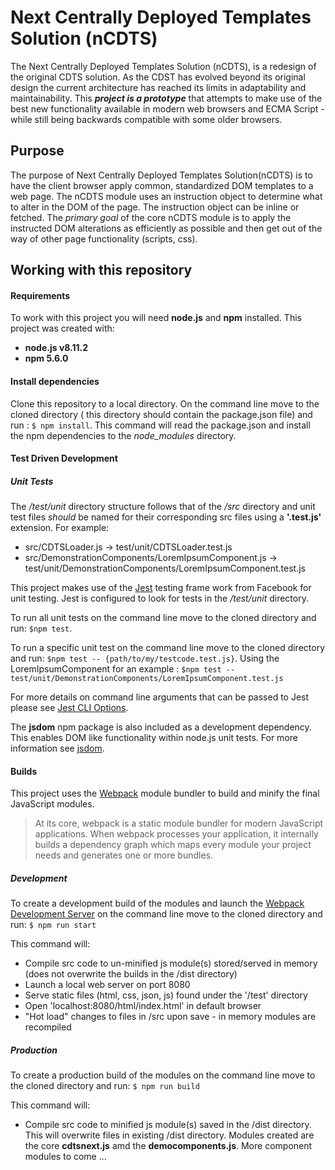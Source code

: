 # Next Centrally Deployed Templates Solution (nCDTS)

The Next Centrally Deployed Templates Solution (nCDTS), is a redesign of the original CDTS solution. As the CDST has evolved
      beyond its original design the current architecture has reached its limits in adaptability and maintainability. This
      **_project is a prototype_** that attempts to make use of the best new functionality available in modern web browsers and
      ECMA Script - while still being backwards compatible with some older browsers.
      
## Purpose
    
The purpose of Next Centrally Deployed Templates Solution(nCDTS) is to have the client browser apply common, standardized DOM templates to a web page. The nCDTS module uses an instruction object to determine what to alter in the DOM of the page. 
The instruction object can be inline or fetched.
The *primary goal* of the core nCDTS module is to apply the instructed DOM alterations as efficiently as possible and then get out of the way of other page functionality (scripts, css).

## Working with this repository

#### Requirements
To work with this project you will need **node.js** and **npm** installed. This project was created with:
- **node.js v8.11.2**
- **npm 5.6.0**

#### Install dependencies
Clone this repository to a local directory. On the command line move to the cloned directory ( this directory should contain the package.json file) and run : `$ npm install`.
This command will read the package.json and install the npm dependencies to the *node_modules* directory.

#### Test Driven Development
##### Unit Tests

The */test/unit* directory structure follows that of the */src* directory and unit test files *should* be named for their corresponding src files using a **'.test.js'** extension. For example:
 - src/CDTSLoader.js -> test/unit/CDTSLoader.test.js
 - src/DemonstrationComponents/LoremIpsumComponent.js -> test/unit/DemonstrationComponents/LoremIpsumComponent.test.js
 
This project makes use of the [Jest](https://jestjs.io/) testing frame work from Facebook for unit testing. Jest is configured to look for tests in the */test/unit* directory.

To run all unit tests on the command line move to the cloned directory and run: `$npm test`.

To run a specific unit test on the command line move to the cloned directory and run: `$npm test -- {path/to/my/testcode.test.js}`. Using the LoremIpsumComponent for an example : `$npm test -- test/unit/DemonstrationComponents/LoremIpsumComponent.test.js`

For more details on command line arguments that can be passed to Jest please see [Jest CLI Options](https://jestjs.io/docs/en/cli).

The **jsdom** npm package is also included as a development dependency.  This enables DOM like functionality within node.js unit tests. For more information see [jsdom](https://www.npmjs.com/package/jsdom).

#### Builds

This project uses the [Webpack](https://webpack.js.org/) module bundler to build and minify the final JavaScript modules.

> At its core, webpack is a static module bundler for modern JavaScript applications. When webpack processes your application, it internally builds a dependency graph which maps every module your project needs and generates one or more bundles.

##### Development
To create a development build of the modules and launch the [Webpack Development Server](https://webpack.js.org/guides/development/#using-webpack-dev-server) on the command line move to the cloned directory and run: `$ npm run start`

This command will:
- Compile src code to un-minified js module(s) stored/served in memory (does not overwrite the builds in the /dist directory)
- Launch a local web server on port 8080
- Serve static files (html, css, json, js) found under the '/test' directory
- Open 'localhost:8080/html/index.html' in default browser
- "Hot load" changes to files in /src upon save - in memory modules are recompiled

##### Production
To create a production build of the modules on the command line move to the cloned directory and run: `$ npm run build`

This command will:
- Compile src code to minified js module(s) saved in the /dist directory. This will overwrite files in existing /dist directory. Modules created are the core **cdtsnext.js** amd the **democomponents.js**. More component modules to come ...
